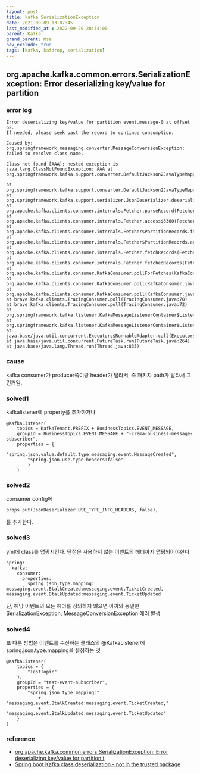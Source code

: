 ```yaml
---
layout: post
title: kafka SerializationException
date: 2021-09-09 13:07:45
last_modified_at : 2022-09-20 20:34:00
parent: Kafka
grand_parent: Msa
nav_exclude: true
tags: [kafka, kafdrop, serialization]
---
```


## org.apache.kafka.common.errors.SerializationException: Error deserializing key/value for partition

### error log

```
Error deserializing key/value for partition event.message-0 at offset 62. 
If needed, please seek past the record to continue consumption.

Caused by: org.springframework.messaging.converter.MessageConversionException: failed to resolve class name. 

Class not found [AAA]; nested exception is java.lang.ClassNotFoundException: AAA at org.springframework.kafka.support.converter.DefaultJackson2JavaTypeMapper.getClassIdType(DefaultJackson2JavaTypeMapper.java:138) 

at org.springframework.kafka.support.converter.DefaultJackson2JavaTypeMapper.toJavaType(DefaultJackson2JavaTypeMapper.java:99) 
at org.springframework.kafka.support.serializer.JsonDeserializer.deserialize(JsonDeserializer.java:342) 
at org.apache.kafka.clients.consumer.internals.Fetcher.parseRecord(Fetcher.java:1041) 
at org.apache.kafka.clients.consumer.internals.Fetcher.access$3300(Fetcher.java:110) 
at org.apache.kafka.clients.consumer.internals.Fetcher$PartitionRecords.fetchRecords(Fetcher.java:1223) 
at org.apache.kafka.clients.consumer.internals.Fetcher$PartitionRecords.access$1400(Fetcher.java:1072) 
at org.apache.kafka.clients.consumer.internals.Fetcher.fetchRecords(Fetcher.java:562) 
at org.apache.kafka.clients.consumer.internals.Fetcher.fetchedRecords(Fetcher.java:523) 
at org.apache.kafka.clients.consumer.KafkaConsumer.pollForFetches(KafkaConsumer.java:1230) 
at org.apache.kafka.clients.consumer.KafkaConsumer.poll(KafkaConsumer.java:1187) 
at org.apache.kafka.clients.consumer.KafkaConsumer.poll(KafkaConsumer.java:1115) 
at brave.kafka.clients.TracingConsumer.poll(TracingConsumer.java:78) 
at brave.kafka.clients.TracingConsumer.poll(TracingConsumer.java:72) 
at org.springframework.kafka.listener.KafkaMessageListenerContainer$ListenerConsumer.pollAndInvoke(KafkaMessageListenerContainer.java:743) 
at org.springframework.kafka.listener.KafkaMessageListenerContainer$ListenerConsumer.run(KafkaMessageListenerContainer.java:700) 
at java.base/java.util.concurrent.Executors$RunnableAdapter.call(Executors.java:515) 
at java.base/java.util.concurrent.FutureTask.run(FutureTask.java:264) 
at java.base/java.lang.Thread.run(Thread.java:835)
```

### cause

kafka consumer가 producer쪽이랑 header가 달라서, 즉 패키지 path가 달라서 그런거임.

### solved1
kafkalistener에 property를 추가하거나 
```
@KafkaListener(    
    topics = KafkaTenant.PREFIX + BusinessTopics.EVENT_MESSAGE,    
    groupId = BusinessTopics.EVENT_MESSAGE + "-crema-business-message-subscriber",    
    properties = {        
        "spring.json.value.default.type:messaging.event.MessageCreated",        
        "spring.json.use.type.headers:false"   
        }
    )

```

### solved2
consumer config에 
```
props.put(JsonDeserializer.USE_TYPE_INFO_HEADERS, false);
```
를 추가한다.

### solved3
yml에 class를 맵핑시킨다. 단점은 사용하지 않는 이벤트의 헤더까지 맵핑되어야한다.

```
spring:
  kafka:
    consumer:
      properties:
        spring.json.type.mapping: messaging.event.BtalkCreated:messaging.event.TicketCreated,
messaging.event.BtalkUpdated:messaging.event.TicketUpdated

```

단, 해당 이벤트의 모든 헤더를 정의하지 않으면 아까와 동일한 SerializationException, MessageConversionException 에러 발생

### solved4
또 다른 방법은 이벤트를 수신하는 클래스의 @KafkaListener에 spring.json.type.mapping을 설정하는 것

```
@KafkaListener(
    topics = {
        "TestTopic"
    },
    groupId = "test-event-subscriber",
    properties = {
        "spring.json.type.mapping:"
            + "messaging.event.BtalkCreated:messaging.event.TicketCreated,"
            + "messaging.event.BtalkUpdated:messaging.event.TicketUpdated"
    }
)
```


### reference

- [org.apache.kafka.common.errors.SerializationException: Error deserializing key/value for partition t](http://blog.naver.com/PostView.nhn?blogId=simpolor&logNo=221757494878&parentCategoryNo=&categoryNo=218&viewDate=&isShowPopularPosts=false&from=postView)
- [Spring boot Kafka class deserialization - not in the trusted package](https://stackoverflow.com/questions/55477941/spring-boot-kafka-class-deserialization-not-in-the-trusted-package)
